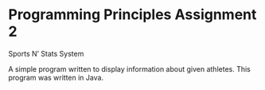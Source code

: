 # Programming Principles Assignment 2
Sports N’ Stats System

A simple program written to display information about given athletes. This program was written in Java.
